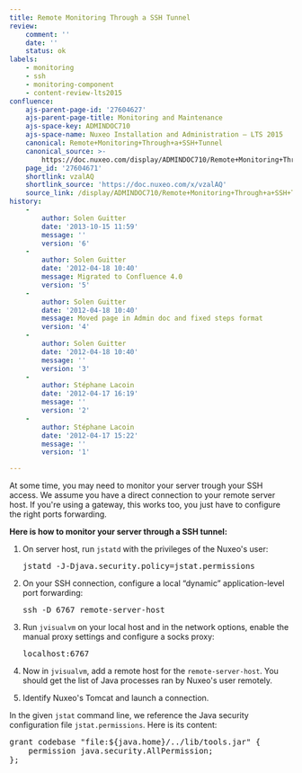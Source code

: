 ```yaml
---
title: Remote Monitoring Through a SSH Tunnel
review:
    comment: ''
    date: ''
    status: ok
labels:
    - monitoring
    - ssh
    - monitoring-component
    - content-review-lts2015
confluence:
    ajs-parent-page-id: '27604627'
    ajs-parent-page-title: Monitoring and Maintenance
    ajs-space-key: ADMINDOC710
    ajs-space-name: Nuxeo Installation and Administration — LTS 2015
    canonical: Remote+Monitoring+Through+a+SSH+Tunnel
    canonical_source: >-
        https://doc.nuxeo.com/display/ADMINDOC710/Remote+Monitoring+Through+a+SSH+Tunnel
    page_id: '27604671'
    shortlink: vzalAQ
    shortlink_source: 'https://doc.nuxeo.com/x/vzalAQ'
    source_link: /display/ADMINDOC710/Remote+Monitoring+Through+a+SSH+Tunnel
history:
    - 
        author: Solen Guitter
        date: '2013-10-15 11:59'
        message: ''
        version: '6'
    - 
        author: Solen Guitter
        date: '2012-04-18 10:40'
        message: Migrated to Confluence 4.0
        version: '5'
    - 
        author: Solen Guitter
        date: '2012-04-18 10:40'
        message: Moved page in Admin doc and fixed steps format
        version: '4'
    - 
        author: Solen Guitter
        date: '2012-04-18 10:40'
        message: ''
        version: '3'
    - 
        author: Stéphane Lacoin
        date: '2012-04-17 16:19'
        message: ''
        version: '2'
    - 
        author: Stéphane Lacoin
        date: '2012-04-17 15:22'
        message: ''
        version: '1'

---
```

At some time, you may need to monitor your server trough your SSH access. We assume you have a direct connection to your remote server host. If you're using a gateway, this works too, you just have to configure the right ports forwarding.

**Here is how to monitor your server through a SSH tunnel:**

1.  On server host, run `jstatd` with the privileges of the Nuxeo's user:

    <pre>jstatd -J-Djava.security.policy=jstat.permissions
    </pre>

2.  On your SSH connection, configure a local &ldquo;dynamic&rdquo; application-level port forwarding:

    <pre>ssh -D 6767 remote-server-host
    </pre>

3.  Run `jvisualvm` on your local host and in the network options, enable the manual proxy settings and configure a socks proxy:

    <pre>localhost:6767</pre>

4.  Now in `jvisualvm`, add a remote host for the `remote-server-host`.
    You should get the list of Java processes ran by Nuxeo's user remotely.
5.  Identify Nuxeo's Tomcat and launch a connection.

In the given `jstat` command line, we reference the Java security configuration file `jstat.permissions`. Here is its content:

<pre>grant codebase "file:${java.home}/../lib/tools.jar" {
    permission java.security.AllPermission;
};
</pre>